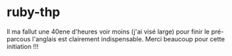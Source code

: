 # ruby-thp
Il ma fallut une 40ene d'heures voir moins (j'ai visé large) pour finir le pré-parcous
l'anglais est clairement indispensable.
Merci beaucoup pour cette initiation !!!
